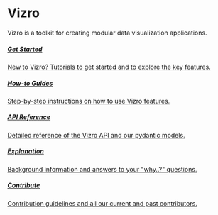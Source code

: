 # Vizro

Vizro is a toolkit for creating modular data visualization applications.


<div class="card-section-wrapper" style="display: block;">
<div class="responsive-grid">

<a class="card-wrapper" href="pages/tutorials/first_dashboard/">
  <div class="card">
    <div class="card-content">
      <h5>Get Started</h5>
      <p>
        New to Vizro? Tutorials to get started and to explore the key features.
      </p>
    </div>
  </div>
</a>

<a class="card-wrapper" href="pages/user_guides/install/">
  <div class="card">
    <div class="card-content">
      <h5>How-to Guides</h5>
      <p>
        Step-by-step instructions on how to use Vizro features.
      </p>
    </div>
  </div>
</a>

<a class="card-wrapper" href="pages/API_reference/vizro/">
  <div class="card">
    <div class="card-content">
      <h5>API Reference</h5>
      <p>
        Detailed reference of the Vizro API and our pydantic models.
      </p>
    </div>
  </div>
</a>

<a class="card-wrapper" href="pages/explanation/why_vizro/">
  <div class="card">
    <div class="card-content">
      <h5>Explanation</h5>
      <p>
        Background information and answers to your "why..?" questions.
      </p>
    </div>
  </div>
</a>

<a class="card-wrapper" href="pages/development/contributing/">
  <div class="card">
    <div class="card-content">
      <h5>Contribute</h5>
      <p>
        Contribution guidelines and all our current and past contributors.
      </p>
    </div>
  </div>
</a>

</div>
</div>
